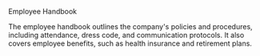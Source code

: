 Employee Handbook

The employee handbook outlines the company's policies and procedures, including attendance, dress code, and communication protocols. It also covers employee benefits, such as health insurance and retirement plans.


